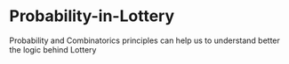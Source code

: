 # Probability-in-Lottery
Probability and Combinatorics principles can help us to understand better the logic behind Lottery 
